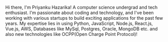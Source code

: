 Hi there, I'm Priyanku Hazarika! A computer science undergrad and tech enthusiast. I'm passionate about coding and technology, and I've been working with various startups to build exciting applications for the past few years. My expertise lies in using Python, JavaScript, Node.js, React.js, Vue.js, AWS, Databases like MySql, Postgres, Oracle, MongoDB etc. and also new technologies like OCPP(Open Charge Point Protocol)!

<!--
**priyankuhazarika/priyankuhazarika** is a ✨ _special_ ✨ repository because its `README.md` (this file) appears on your GitHub profile.

Here are some ideas to get you started:

- 🔭 I’m currently working on ...
- 🌱 I’m currently learning ...
- 👯 I’m looking to collaborate on ...
- 🤔 I’m looking for help with ...
- 💬 Ask me about ...
- 📫 How to reach me: ...
- 😄 Pronouns: ...
- ⚡ Fun fact: ...
-->
